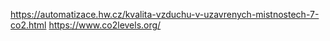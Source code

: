 https://automatizace.hw.cz/kvalita-vzduchu-v-uzavrenych-mistnostech-7-co2.html
https://www.co2levels.org/

